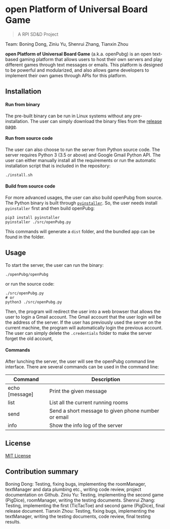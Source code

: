 # open Platform of Universal Board Game
>A RPI SD&D Project

Team:
Boning Dong, Ziniu Yu, Shenrui Zhang, Tianxin Zhou

**open Platform of Universal Board Game** (a.k.a. openPubg) is an open text-based gaming platform that allows users to host their own servers and play different games through text messages or emails. This platform is designed to be powerful and  modularized, and also allows game developers to implement their own games through APIs for this platform.


## Installation
#### Run from binary
The pre-built binary can be run in Linux systems without any pre-installation. The user can simply download the binary files from the [release page](https://github.com/Erebuxy/openPubg/releases).

#### Run from source code
The user can also choose to run the server from Python source code. The server requires Python 3 (3.5 or above) and Google Gmail Python API. The user can either manually install all the requirements or run the automatic installation script that is included in the repository:
```shell
./install.sh
```

#### Build from source code
For more advanced usages, the user can also build openPubg from source. The Python binary is built through [`pyinstaller`](). So, the user needs install `pyinstaller` first and then build openPubg:
```shell
pip3 install pyinstaller
pyinstaller ./src/openPubg.py

```
This commands will generate a `dist` folder, and the bundled app can be found in the folder.


## Usage
To start the server, the user can run the binary:
```shell
./openPubg/openPubg
```
or run the source code:
```shell
./src/openPubg.py
# or
python3 ./src/openPubg.py
```
Then, the program will redirect the user into a web browser that allows the user to login a Gmail account. The Gmail account that the user login will be the address of the server. If the user has previously used the server on the current machine, the program will automatically login the previous account. The user can simply delete the `.credentials` folder to make the server forget the old account,

#### Commands
After lunching the server, the user will see the openPubg command line interface. There are several commands can be used in the command line:

| Command       | Description                                        |
|---------------|----------------------------------------------------|
|echo [message] |Print the given message                             |
|list           |List all the current running rooms                  |
|send           |Send a short message to given phone number or email |
|info           |Show the info log of the server                     |


## License
[MIT License](https://github.com/Erebuxy/openPubg/blob/master/LICENSE)


## Contribution summary
Boning Dong: Testing, fixing bugs, implementing the roomManager, textManager and data plumbing etc., writing code review, project documentation on Github.
Ziniu Yu: Testing, implementing the second game (PigDice), roomManager, writing the testing documents.
Shenrui Zhang: Testing, implementing the first (TicTacToe) and second game (PigDice), final release document.
Tianxin Zhou: Testing, fixing bugs, implementing the textManager, writing the testing documents, code review, final testing results.

